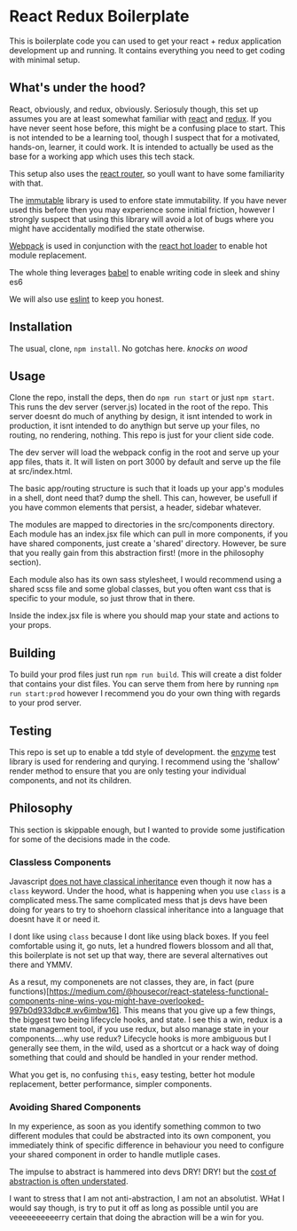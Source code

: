 # React Redux Boilerplate

This is boilerplate code you can used to get your react + redux application development up and running. It contains everything you need to get coding with minimal setup.

## What's under the hood?

React, obviously, and redux, obviously. Seriosuly though, this set up assumes you are at least somewhat familiar with [react](https://facebook.github.io/react/) and [redux](http://redux.js.org/). If you have never seent hose before, this might be a confusing place to start. This is not intended to be a learning tool, though I suspect that for a motivated, hands-on, learner, it could work. It is intended to actually be used as the base for a working app which uses this tech stack. 

This setup also uses the [react router](https://github.com/ReactTraining/react-router), so youll want to have some familiarity with that.

The [immutable](https://facebook.github.io/immutable-js/) library is used to enfore state immutability. If you have never used this before then you may experience some initial friction, however I strongly suspect that using this library will avoid a lot of bugs where you might have accidentally modified the state otherwise.

[Webpack](https://webpack.github.io/) is used in conjunction with the [react hot loader](https://github.com/gaearon/react-hot-loader) to enable hot module replacement.

The whole thing leverages [babel](https://babeljs.io/) to enable writing code in sleek and shiny es6

We will also use [eslint](http://eslint.org/) to keep you honest.

## Installation

The usual, clone, `npm install`. No gotchas here. *knocks on wood*

## Usage

Clone the repo, install the deps, then do `npm run start` or just `npm start`. This runs the dev server (server.js) located in the root of the repo. This server doesnt do much of anything by design, it isnt intended to work in production, it isnt intended to do anythign but serve up your files, no routing, no rendering, nothing. This repo is just for your client side code.

The dev server will load the webpack config in the root and serve up your app files, thats it. It will listen on port 3000 by default and serve up the file at src/index.html.

The basic app/routing structure is such that it loads up your app's modules in a shell, dont need that? dump the shell. This can, however, be usefull if you have common elements that persist, a header, sidebar whatever.

The modules are mapped to directories in the src/components directory. Each module has an index.jsx file which can pull in more components, if you have shared components, just create a 'shared' directory. However, be sure that you really gain from this abstraction first! (more in the philosophy section).

Each module also has its own sass stylesheet, I would recommend using a shared scss file and some global classes, but you often want css that is specific to your module, so just throw that in there.

Inside the index.jsx file is where you should map your state and actions to your props.

## Building

To build your prod files just run `npm run build`. This will create a dist folder that contains your dist files. You can serve them from here by running `npm run start:prod` however I recommend you do your own thing with regards to your prod server.

## Testing

This repo is set up to enable a tdd style of development. the [enzyme](http://airbnb.io/enzyme/) test library is used for rendering and qurying. I recommend using the 'shallow' render method to ensure that you are only testing your individual components, and not its children.

## Philosophy

This section is skippable enough, but I wanted to provide some justification for some of the decisions made in the code.

### Classless Components

Javascript [does not have classical inheritance](https://davidwalsh.name/javascript-objects) even though it now has a `class` keyword. Under the hood, what is happening when you use `class` is a complicated mess.The same complicated mess that js devs have been doing for years to try to shoehorn classical inheritance into a language that doesnt have it or need it.

I dont like using `class` because I dont like using black boxes. If you feel comfortable using it, go nuts, let a hundred flowers blossom and all that, this boilerplate is not set up that way, there are several alternatives out there and YMMV.

As a resut, my componenets are not classes, they are, in fact (pure functions)[https://medium.com/@housecor/react-stateless-functional-components-nine-wins-you-might-have-overlooked-997b0d933dbc#.wv6imbw16]. This means that you give up a few things, the biggest two being lifecycle hooks, and state. I see this a win, redux is a state management tool, if you use redux, but also manage state in your components....why use redux? Lifecycle hooks is more ambiguous but I generally see them, in the wild, used as a shortcut or a hack way of doing something that could and should be handled in your render method.

What you get is, no confusing `this`, easy testing, better hot module replacement, better performance, simpler components.

### Avoiding Shared Components
In my experience, as soon as you identify something common to two different modules that could be abstracted into its own component, you immediately think of specific difference in behaviour you need to configure your shared component in order to handle mutliple cases.

The impulse to abstract is hammered into devs DRY! DRY! but the [cost of abstraction is often understated](http://sam-koblenski.blogspot.ca/2014/07/the-cost-of-abstraction.html). 

I want to stress that I am not anti-abstraction, I am not an absolutist. WHat I would say though, is try to put it off as long as possible until you are veeeeeeeeeerry certain that doing the abraction will be a win for you.
